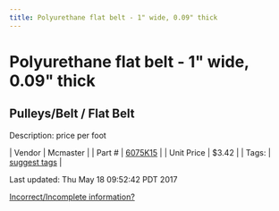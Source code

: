 ```yaml
---
title: Polyurethane flat belt - 1" wide, 0.09" thick
---
```


# Polyurethane flat belt - 1" wide, 0.09" thick
## Pulleys/Belt / Flat Belt
Description: 	price per foot 

| Vendor | Mcmaster | 
| Part # | [6075K15](https://www.mcmaster.com/#6075K15) | 
| Unit Price | $3.42 | 
| Tags: | [suggest tags](https://docs.google.com/forms/d/e/1FAIpQLSeWyY8v3RgOty-MyWmh9U0iivNYN_molChYyS-0U-o-kOAv_g/viewform) | 

Last updated: Thu May 18 09:52:42 PDT 2017

 [Incorrect/Incomplete information?](https://docs.google.com/forms/d/e/1FAIpQLSeWyY8v3RgOty-MyWmh9U0iivNYN_molChYyS-0U-o-kOAv_g/viewform)